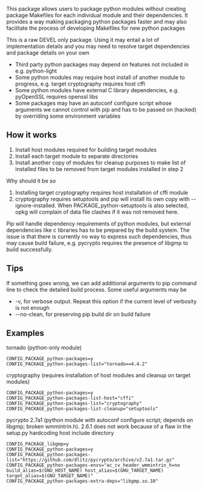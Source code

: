 This package allows users to package python modules without creating package
Makefiles for each individual module and their dependencies.  It provides a
way making packaging python packages faster and may also facilitate the process
of developing Makefiles for new python packages

This is a raw DEVEL only package.  Using it may entail a lot of implementation
details and you may need to resolve target dependencies and package details on
your own

- Third party python packages may depend on features not included in e.g.
  python-light
- Some python modules may require host install of another module to progress,
  e.g. target cryptography requires host cffi
- Some python modules have external C library dependencies, e.g. pyOpenSSL
  requires openssl libs
- Some packages may have an autoconf configure script whose arguments we
  cannot control with pip and has to be passed on (hacked) by overriding some
  environment variables

## How it works

1. Install host modules required for building target modules
2. Install each target module to separate directories
3. Install another copy of modules for cleanup purposes to make list of
   installed files to be removed from target modules installed in step 2

Why should it be so

1. Installing target cryptography requires host installation of cffi module
2. cryptography requires setuptools and pip will install its own copy with
   --ignore-installed.  When PACKAGE_python-setuptools is also selected, opkg
   will complain of data file clashes if it was not removed here.

Pip will handle dependency requirements of python modules, but external
dependencies like c libraries has to be prepared by the build system.  The
issue is that there is currently no way to express such dependencies, thus may
cause build failure, e.g. pycrypto requires the presence of libgmp to build
successfully.

## Tips

If something goes wrong, we can add additional arguments to pip command
line to check the detailed build process.  Some useful arguments may be

- -v, for verbose output.  Repeat this option if the current level of
  verbosity is not enough
- --no-clean, for preserving pip build dir on build failure

## Examples

tornado (python-only module)

	CONFIG_PACKAGE_python-packages=y
	CONFIG_PACKAGE_python-packages-list="tornado==4.4.2"

cryptography (requires installation of host modules and cleanup on target modules)

	CONFIG_PACKAGE_python-packages=y
	CONFIG_PACKAGE_python-packages-list-host="cffi"
	CONFIG_PACKAGE_python-packages-list="cryptography"
	CONFIG_PACKAGE_python-packages-list-cleanup="setuptools"

pycrypto 2.7a1 (python module with autoconf configure script; depends on
libgmp; broken wmmintrin.h).  2.6.1 does not work because of a flaw in
the setup.py hardcoding host include directory

	CONFIG_PACKAGE_libgmp=y
	CONFIG_PACKAGE_python-packages=y
	CONFIG_PACKAGE_python-packages-list="https://github.com/dlitz/pycrypto/archive/v2.7a1.tar.gz"
	CONFIG_PACKAGE_python-packages-envs="ac_cv_header_wmmintrin_h=no build_alias=$(GNU_HOST_NAME) host_alias=$(GNU_TARGET_NAME) target_alias=$(GNU_TARGET_NAME)"
	CONFIG_PACKAGE_python-packages-extra-deps="libgmp.so.10"

